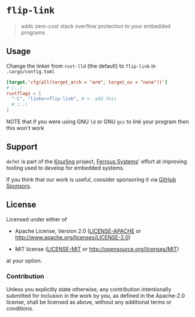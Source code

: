 # `flip-link`

> adds zero-cost stack overflow protection to your embedded programs

## Usage

Change the linker from `rust-lld` (the default) to `flip-link` in `.cargo/config.toml`

``` toml
[target.'cfg(all(target_arch = "arm", target_os = "none"))']
# (..)
rustflags = [
  "-C", "linker=flip-link", # <- add this
  # (..)
]
```

NOTE that if you were using GNU `ld` or GNU `gcc` to link your program then this
won't work

## Support

`defmt` is part of the [Knurling] project, [Ferrous Systems]' effort at
improving tooling used to develop for embedded systems.

If you think that our work is useful, consider sponsoring it via [GitHub
Sponsors].

## License

Licensed under either of

- Apache License, Version 2.0 ([LICENSE-APACHE](LICENSE-APACHE) or
  http://www.apache.org/licenses/LICENSE-2.0)

- MIT license ([LICENSE-MIT](LICENSE-MIT) or http://opensource.org/licenses/MIT)

at your option.

### Contribution

Unless you explicitly state otherwise, any contribution intentionally submitted
for inclusion in the work by you, as defined in the Apache-2.0 license, shall be
licensed as above, without any additional terms or conditions.

[Knurling]: https://github.com/knurling-rs/meta
[Ferrous Systems]: https://ferrous-systems.com/
[GitHub Sponsors]: https://github.com/sponsors/knurling-rs
